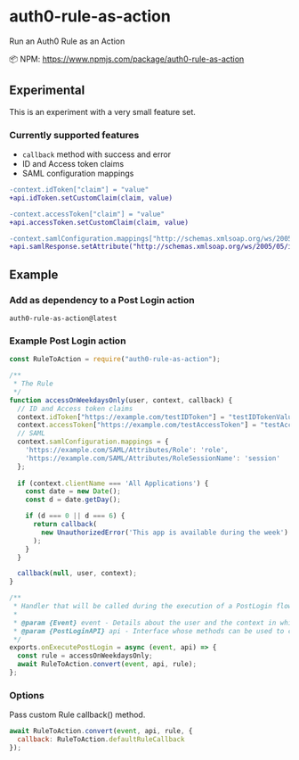# auth0-rule-as-action

Run an Auth0 Rule as an Action

📦 NPM: https://www.npmjs.com/package/auth0-rule-as-action

## Experimental

This is an experiment with a very small feature set.

### Currently supported features
- `callback` method with success and error
- ID and Access token claims
- SAML configuration mappings

```diff
-context.idToken["claim"] = "value"
+api.idToken.setCustomClaim(claim, value)

-context.accessToken["claim"] = "value"
+api.accessToken.setCustomClaim(claim, value)

-context.samlConfiguration.mappings["http://schemas.xmlsoap.org/ws/2005/05/identity/claims/nameidentifier"] = "upn";
+api.samlResponse.setAttribute("http://schemas.xmlsoap.org/ws/2005/05/identity/claims/nameidentifier", "upn");
```

## Example

### Add as dependency to a Post Login action
```
auth0-rule-as-action@latest
```

### Example Post Login action

```javascript
const RuleToAction = require("auth0-rule-as-action");

/**
 * The Rule
 */
function accessOnWeekdaysOnly(user, context, callback) {
  // ID and Access token claims
  context.idToken["https://example.com/testIDToken"] = "testIDTokenValue";
  context.accessToken["https://example.com/testAccessToken"] = "testAccessTokenValue";
  // SAML
  context.samlConfiguration.mappings = {
    'https://example.com/SAML/Attributes/Role': 'role',
    'https://example.com/SAML/Attributes/RoleSessionName': 'session'
  };
  
  if (context.clientName === 'All Applications') {
    const date = new Date();
    const d = date.getDay();

    if (d === 0 || d === 6) {
      return callback(
        new UnauthorizedError('This app is available during the week')
      );
    }
  }

  callback(null, user, context);
}

/**
 * Handler that will be called during the execution of a PostLogin flow.
 *
 * @param {Event} event - Details about the user and the context in which they are logging in.
 * @param {PostLoginAPI} api - Interface whose methods can be used to change the behavior of the login.
 */
exports.onExecutePostLogin = async (event, api) => {
  const rule = accessOnWeekdaysOnly;
  await RuleToAction.convert(event, api, rule);
};
```

### Options
Pass custom Rule callback() method.
```javascript
await RuleToAction.convert(event, api, rule, {
  callback: RuleToAction.defaultRuleCallback
});
```